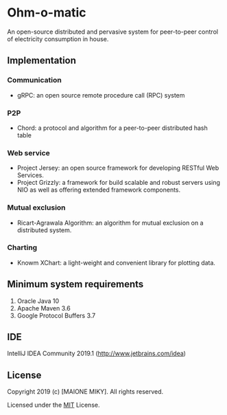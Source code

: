 # Ohm-o-matic
An open-source distributed and pervasive system for peer-to-peer control of electricity consumption in house.


## Implementation
### Communication
* gRPC: an open source remote procedure call (RPC) system
### P2P
* Chord: a protocol and algorithm for a peer-to-peer distributed hash table
### Web service
* Project Jersey: an open source framework for developing RESTful Web Services.
* Project Grizzly: a framework for build scalable and robust servers using NIO as well as offering extended framework components.
### Mutual exclusion
* Ricart-Agrawala Algorithm: an algorithm for mutual exclusion on a distributed system.
### Charting
* Knowm XChart: a light-weight and convenient library for plotting data.


## Minimum system requirements
1. Oracle Java 10
2. Apache Maven 3.6
3. Google Protocol Buffers 3.7


## IDE
IntelliJ IDEA Community 2019.1 (http://www.jetbrains.com/idea)


## License
Copyright 2019 (c) [MAIONE MIKY]. All rights reserved.

Licensed under the [MIT](LICENSE) License.